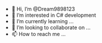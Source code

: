 - 👋 Hi, I’m @Dream9898123
- 👀 I’m interested in C# development
- 🌱 I’m currently learning ...
- 💞️ I’m looking to collaborate on ...
- 📫 How to reach me ...

<!---
Dream9898123/Dream9898123 is a ✨ special ✨ repository because its `README.md` (this file) appears on your GitHub profile.
You can click the Preview link to take a look at your changes.
--->
